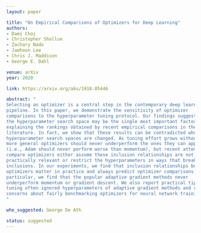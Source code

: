 ```yaml
---
layout: paper

title: "On Empirical Comparisons of Optimizers for Deep Learning"
authors:
- Dami Choi
- Christopher Shallue
- Zachary Nado
- Jaehoon Lee
- Chris J. Maddison
- George E. Dahl

venue: arXiv
year: 2020

link: https://arxiv.org/abs/1910.05446

abstract: "
Selecting an optimizer is a central step in the contemporary deep learning
pipeline. In this paper, we demonstrate the sensitivity of optimizer
comparisons to the hyperparameter tuning protocol. Our findings suggest that
the hyperparameter search space may be the single most important factor
explaining the rankings obtained by recent empirical comparisons in the
literature. In fact, we show that these results can be contradicted when
hyperparameter search spaces are changed. As tuning effort grows without bound,
more general optimizers should never underperform the ones they can approximate
(i.e., Adam should never perform worse than momentum), but recent attempts to
compare optimizers either assume these inclusion relationships are not
practically relevant or restrict the hyperparameters in ways that break the
inclusions. In our experiments, we find that inclusion relationships between
optimizers matter in practice and always predict optimizer comparisons. In 
particular, we find that the popular adaptive gradient methods never
underperform momentum or gradient descent. We also report practical tips around
tuning often ignored hyperparameters of adaptive gradient methods and raise
concerns about fairly benchmarking optimizers for neural network training. 
"

who_suggested: George De Ath

status: suggested
---
```

